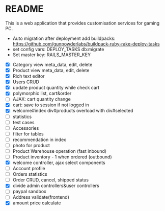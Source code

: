 # README

This is a web application that provides customisation services for gaming PC.

- Auto migration after deployment add buildpacks: https://github.com/gunpowderlabs/buildpack-ruby-rake-deploy-tasks
- set config vars: DEPLOY_TASKS db:migrate
- Set master key: RAILS_MASTER_KEY


- [x] Category view meta_data, edit, delete
- [x] Product view meta_data, edit, delete
- [x] Rich text editor
- [x] Users CRUD
- [x] update product quantity while check cart
- [x] polymorphic list, cart&order
- [ ] AJAX: cart quantity change
- [x] cart: save to session if not logged in
- [x] welcome#index div#products overload with div#selected
- [ ] statistics
- [ ] test cases
- [ ] Accessories
- [ ] filter for tables
- [ ] recommendation in index
- [ ] photo for product
- [ ] Product Warehouse operation (fast inbound)
- [ ] Product inventory - 1 when ordered (outbound)
- [x] welcome controller, ajax select components
- [ ] Account profile
- [ ] Orders statistics
- [ ] Order CRUD, cancel, shipped status
- [x] divide admin controllers&user controllers
- [ ] paypal sandbox
- [ ] Address validate(frontend)
- [x] amount price calculate
